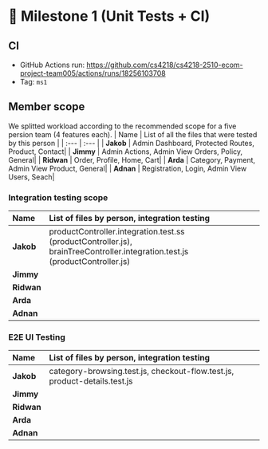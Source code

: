 # 🧩 Milestone 1 (Unit Tests + CI)

## CI
* GitHub Actions run: https://github.com/cs4218/cs4218-2510-ecom-project-team005/actions/runs/18256103708
* Tag: `ms1`

## Member scope
We splitted workload according to the recommended scope for a five persion team (4 features each). 
| Name | List of all the files that were tested by this person |
| :--- | :--- |
| **Jakob** | Admin Dashboard, Protected Routes, Product, Contact|
| **Jimmy** | Admin Actions, Admin View Orders, Policy, General|
| **Ridwan** | Order, Profile, Home, Cart|
| **Arda** | Category, Payment, Admin View Product, General|
| **Adnan** | Registration, Login, Admin View Users, Seach|


### Integration testing scope
| Name | List of files by person, integration testing |
| :--- | :--- |
| **Jakob** | productController.integration.test.ss (productController.js), brainTreeController.integration.test.js (productController.js)|
| **Jimmy** | |
| **Ridwan** | |
| **Arda** | |
| **Adnan** | |

### E2E UI Testing
| Name | List of files by person, integration testing |
| :--- | :--- |
| **Jakob** | category-browsing.test.js, checkout-flow.test.js, product-details.test.js |
| **Jimmy** | |
| **Ridwan** | |
| **Arda** | |
| **Adnan** | |